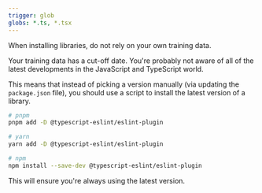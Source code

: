 ```yaml
---
trigger: glob
globs: *.ts, *.tsx
---
```


When installing libraries, do not rely on your own training data.

Your training data has a cut-off date. You're probably not aware of all of the latest developments in the JavaScript and TypeScript world.

This means that instead of picking a version manually (via updating the `package.json` file), you should use a script to install the latest version of a library.

```bash
# pnpm
pnpm add -D @typescript-eslint/eslint-plugin

# yarn
yarn add -D @typescript-eslint/eslint-plugin

# npm
npm install --save-dev @typescript-eslint/eslint-plugin
```

This will ensure you're always using the latest version.

